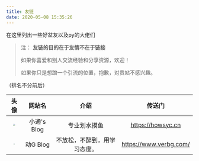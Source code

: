 ```yaml
---
title: 友链
date: 2020-05-08 15:35:26
---
```


在这里列出一些好盆友以及py的大佬们



> 注： **友链的目的在于友情不在于链接**
>
> 如果你喜爱和别人交流经验和分享资源，欢迎！
>
> 如果你只是想蹭一个引流的位置，抱歉，对贵站不感兴趣。

（排名不分前后）

|                             头像                             |   网站名    |             介绍             |         传送门         |
| :----------------------------------------------------------: | :---------: | :--------------------------: | :--------------------: |
| <img src="https://kaifan-1301263664.cos.ap-nanjing.myqcloud.com/%E5%A4%B4%E5%83%8F/zuo.ico" style="zoom: 30%;" /> | 小通's Blog |         专业划水摸鱼         |   https://howsyc.cn    |
| <img src="https://cdn.jsdelivr.net/gh/verbgcom/verbgcom.github.io/images/avatar.png" style="zoom: 16%;" /> |  动G Blog   | 不放松，不醉到，用学习态度。 | https://www.verbg.com/ |

